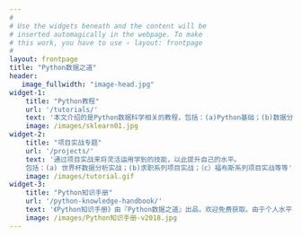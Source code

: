 ```yaml
---
#
# Use the widgets beneath and the content will be
# inserted automagically in the webpage. To make
# this work, you have to use › layout: frontpage
#
layout: frontpage
title: "Python数据之道"
header:
   image_fullwidth: "image-head.jpg"
widget-1:
    title: "Python教程"
    url: '/tutorials/'
    text: '本文介绍的是Python数据科学相关的教程，包括：(a)Python基础；(b)数据分析：Numpy & Pandas进阶; (c)数据可视化：Matplotlib; (4)机器学习等'
    image: /images/sklearn01.jpg
widget-2:
    title: "项目实战专题"
    url: '/projects/'
    text: '通过项目实战来将灵活运用学到的技能，以此提升自己的水平。
    包括：(a) 世界杯数据分析实战；(b)求职系列项目实战；（c）福布斯系列项目实战等等'
    image: /images/tutorial.gif
widget-3:
    title: "Python知识手册"
    url: '/python-knowledge-handbook/'
    text: '《Python知识手册》由『Python数据之道』出品，欢迎免费获取。由于个人水平有限，手册中内容难免有不准确的地方，欢迎通过公众号联系我。'
    image: /images/Python知识手册-v2018.jpg
---
```

